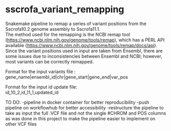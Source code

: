# sscrofa_variant_remapping

Snakemake pipeline to remap a series of variant positions from the Sscrofa10.2 genome assembly to Sscrofa11.1.  
The method used for the remapping is the NCBI remap tool (https://www.ncbi.nlm.nih.gov/genome/tools/remap), which has a PERL API available (https://www.ncbi.nlm.nih.gov/genome/tools/remap/docs/api).  
Since the variant positions used in input are taken from Ensembl, there are some issues due to inconsistencies between Ensembl and NCBI; however, most variants can be correctly remapped.  

Format for the input variants file :  
gene_name|ensembl_id|chr|gene_start|gene_end|var_pos

Format for the input id update file:  
id_10_2,id_11_1,updated_id



TO DO:
-pipeline in docker container for better reproducibility
-push pipeline on workflowhub for better accessibility
-restructure the pipeline to take as input the full .VCF file and not the single #CHROM and POS columns as was done in this project to make the pipeline easier to implement on other VCF files
